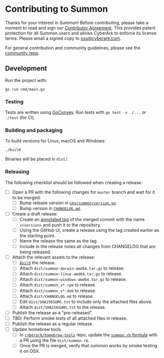 # Contributing to Summon

Thanks for your interest in Summon! Before contributing, please
take a moment to read and sign our <a href="https://github.com/cyberark/summon/blob/master/Contributing_OSS/CyberArk_Open_Source_Contributor_Agreement.pdf" download="summon_contributor_agreement">Contributor Agreement</a>.
This provides patent protection for all Summon users and allows CyberArk
to enforce its license terms. Please email a signed copy to
<a href="oss@cyberark.com">oss@cyberark.com</a>.

For general contribution and community guidelines, please see the [community repo](https://github.com/cyberark/community).

## Development

Run the project with:

```
go run cmd/main.go
```

### Testing

Tests are written using [GoConvey](http://goconvey.co/).
Run tests with `go test -v ./...` or `./test` (for CI).

### Building and packaging

To build versions for Linux, macOS and Windows:

```
./build
```

Binaries will be placed in `dist/`.

### Releasing

The following checklist should be followed when creating a release:

- [ ] Open a PR with the following changes for `master` branch and wait for it to be merged:
  - [ ] Bump release version in [`pkg/summon/version.go`](pkg/summon/version.go).
  - [ ] Bump version in [`CHANGELOG.md`](CHANGELOG.md).
- [ ] Create a draft release:
  - [ ] Create an [annotated tag](https://git-scm.com/book/en/v2/Git-Basics-Tagging#_annotated_tags)
of the merged commit with the name `v<version>` and push it to the repository.
  - [ ] Using the GitHub UI, create a release using the tag created earlier as the starting point.
  - [ ] Name the release the same as the tag.
  - [ ] Include in the release notes all changes from CHANGELOG that are being released.
- [ ] Attach the relevant assets to the release:
  - [ ] [`Build`](./build) the release.
  - [ ] Attach `dist/summon-darwin-amd64.tar.gz` to release.
  - [ ] Attach `dist/summon-linux-amd64.tar.gz` to release.
  - [ ] Attach `dist/summon-windows-amd64.tar.gz` to release.
  - [ ] Attach `dist/summon_v*.rpm` to release.
  - [ ] Attach `dist/summon_v*.deb` to release.
  - [ ] Attach `dist/CHANGELOG.md` to release.
  - [ ] Edit `dist/SHA256SUMS.txt` to include only the attached files above.
  - [ ] Attach `dist/SHA256SUMS.txt` to the release.
- [ ] Publish the release as a "pre-released".
- [ ] TBD: Perform smoke tests of all attached files in release.
- [ ] Publish the release as a regular release.
- [ ] Update homebrew tools
  - [ ] In [`cyberark/homebrew-tools`](https://github.com/cyberark/homebrew-tools) repo, update
  the [`summon.rb` formula](https://github.com/cyberark/homebrew-tools/blob/master/summon.rb#L4-L6) with a PR
  using the file `dist/summon.rb`.
  - [ ] Once the PR is merged, verify that summon works by smoke testing it on OSX.
